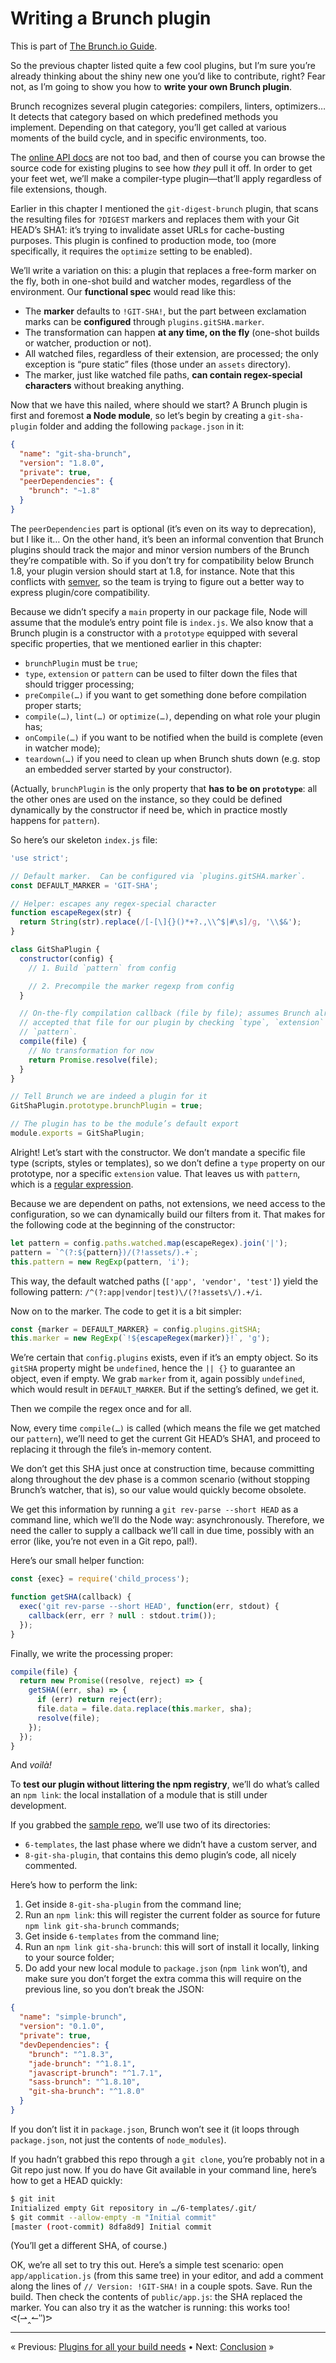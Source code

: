 # Writing a Brunch plugin

This is part of [The Brunch.io Guide](../../README.md).

So the previous chapter listed quite a few cool plugins, but I’m sure you’re already thinking about the shiny new one you’d like to contribute, right?  Fear not, as I’m going to show you how to **write your own Brunch plugin**.

Brunch recognizes several plugin categories: compilers, linters, optimizers…  It detects that category based on which predefined methods you implement.  Depending on that category, you’ll get called at various moments of the build cycle, and in specific environments, too.

The [online API docs](http://brunch.io/docs/plugins) are not too bad, and then of course you can browse the source code for existing plugins to see how *they* pull it off.  In order to get your feet wet, we’ll make a compiler-type plugin—that’ll apply regardless of file extensions, though.

Earlier in this chapter I mentioned the `git-digest-brunch` plugin, that scans the resulting files for `?DIGEST` markers and replaces them with your Git HEAD’s SHA1: it’s trying to invalidate asset URLs for cache-busting purposes.  This plugin is confined to production mode, too (more specifically, it requires the `optimize` setting to be enabled).

We’ll write a variation on this: a plugin that replaces a free-form marker on the fly, both in one-shot build and watcher modes, regardless of the environment.  Our **functional spec** would read like this:

  * The **marker** defaults to `!GIT-SHA!`, but the part between exclamation marks can be **configured** through `plugins.gitSHA.marker`.
  * The transformation can happen **at any time, on the fly** (one-shot builds or watcher, production or not).
  * All watched files, regardless of their extension, are processed; the only exception is “pure static” files (those under an `assets` directory).
  * The marker, just like watched file paths, **can contain regex-special characters** without breaking anything.

Now that we have this nailed, where should we start?  A Brunch plugin is first and foremost **a Node module**, so let’s begin by creating a `git-sha-plugin` folder and adding the following `package.json` in it:

```json
{
  "name": "git-sha-brunch",
  "version": "1.8.0",
  "private": true,
  "peerDependencies": {
    "brunch": "~1.8"
  }
}
```

The `peerDependencies` part is optional (it’s even on its way to deprecation), but I like it…  On the other hand, it’s been an informal convention that Brunch plugins should track the major and minor version numbers of the Brunch they’re compatible with.  So if you don’t try for compatibility below Brunch 1.8, your plugin version should start at 1.8, for instance.  Note that this conflicts with [semver](http://semver.org/), so the team is trying to figure out a better way to express plugin/core compatibility.

Because we didn’t specify a `main` property in our package file, Node will assume that the module’s entry point file is `index.js`.  We also know that a Brunch plugin is a constructor with a `prototype` equipped with several specific properties, that we mentioned earlier in this chapter:

  * `brunchPlugin` must be `true`;
  * `type`, `extension` or `pattern` can be used to filter down the files that should trigger processing;
  * `preCompile(…)` if you want to get something done before compilation proper starts;
  * `compile(…)`, `lint(…)` or `optimize(…)`, depending on what role your plugin has;
  * `onCompile(…)` if you want to be notified when the build is complete (even in watcher mode);
  * `teardown(…)` if you need to clean up when Brunch shuts down (e.g. stop an embedded server started by your constructor).

(Actually, `brunchPlugin` is the only property that **has to be on `prototype`**: all the other ones are used on the instance, so they could be defined dynamically by the constructor if need be, which in practice mostly happens for `pattern`).

So here’s our skeleton `index.js` file:

```js
'use strict';

// Default marker.  Can be configured via `plugins.gitSHA.marker`.
const DEFAULT_MARKER = 'GIT-SHA';

// Helper: escapes any regex-special character
function escapeRegex(str) {
  return String(str).replace(/[-[\]{}()*+?.,\\^$|#\s]/g, '\\$&');
}

class GitShaPlugin {
  constructor(config) {
    // 1. Build `pattern` from config

    // 2. Precompile the marker regexp from config
  }

  // On-the-fly compilation callback (file by file); assumes Brunch already
  // accepted that file for our plugin by checking `type`, `extension` and
  // `pattern`.
  compile(file) {
    // No transformation for now
    return Promise.resolve(file);
  }
}

// Tell Brunch we are indeed a plugin for it
GitShaPlugin.prototype.brunchPlugin = true;

// The plugin has to be the module’s default export
module.exports = GitShaPlugin;
```

Alright!  Let’s start with the constructor.  We don’t mandate a specific file type (scripts, styles or templates), so we don’t define a `type` property on our prototype, nor a specific `extension` value.  That leaves us with `pattern`, which is a [regular expression](http://regexone.com/).

Because we are dependent on paths, not extensions, we need access to the configuration, so we can dynamically build our filters from it.  That makes for the following code at the beginning of the constructor:

```js
let pattern = config.paths.watched.map(escapeRegex).join('|');
pattern = `^(?:${pattern})/(?!assets/).+`;
this.pattern = new RegExp(pattern, 'i');
```

This way, the default watched paths (`['app', 'vendor', 'test']`) yield the following pattern: `/^(?:app|vendor|test)\/(?!assets\/).+/i`.

Now on to the marker.  The code to get it is a bit simpler:

```js
const {marker = DEFAULT_MARKER} = config.plugins.gitSHA;
this.marker = new RegExp(`!${escapeRegex(marker)}!`, 'g');
```

We’re certain that `config.plugins` exists, even if it’s an empty object.  So its `gitSHA` property might be `undefined`, hence the `|| {}` to guarantee an object, even if empty.  We grab `marker` from it, again possibly `undefined`, which would result in `DEFAULT_MARKER`.  But if the setting’s defined, we get it.

Then we compile the regex once and for all.

Now, every time `compile(…)` is called (which means the file we get matched our `pattern`), we’ll need to get the current Git HEAD’s SHA1, and proceed to replacing it through the file’s in-memory content.

We don’t get this SHA just once at construction time, because committing along throughout the dev phase is a common scenario (without stopping Brunch’s watcher, that is), so our value would quickly become obsolete.

We get this information by running a `git rev-parse --short HEAD` as a command line, which we’ll do the Node way: asynchronously.  Therefore, we need the caller to supply a callback we’ll call in due time, possibly with an error (like, you’re not even in a Git repo, pal!).

Here’s our small helper function:

```js
const {exec} = require('child_process');

function getSHA(callback) {
  exec('git rev-parse --short HEAD', function(err, stdout) {
    callback(err, err ? null : stdout.trim());
  });
}
```

Finally, we write the processing proper:

```js
compile(file) {
  return new Promise((resolve, reject) => {
    getSHA((err, sha) => {
      if (err) return reject(err);
      file.data = file.data.replace(this.marker, sha);
      resolve(file);
    });
  });
}
```

And *voilà!*

To **test our plugin without littering the npm registry**, we’ll do what’s called an `npm link`: the local installation of a module that is still under development.

If you grabbed the [sample repo](https://github.com/brunch/brunch-guide-demos), we’ll use two of its directories:

  * `6-templates`, the last phase where we didn’t have a custom server, and
  * `8-git-sha-plugin`, that contains this demo plugin’s code, all nicely commented.

Here’s how to perform the link:

  1. Get inside `8-git-sha-plugin` from the command line;
  2. Run an `npm link`:  this will register the current folder as source for future `npm link git-sha-brunch` commands;
  3. Get inside `6-templates` from the command line;
  4. Run an `npm link git-sha-brunch`: this will sort of install it locally, linking to your source folder;
  5. Do add your new local module to `package.json` (`npm link` won’t), and make sure you don’t forget the extra comma this will require on the previous line, so you don’t break the JSON:

```json
{
  "name": "simple-brunch",
  "version": "0.1.0",
  "private": true,
  "devDependencies": {
    "brunch": "^1.8.3",
    "jade-brunch": "^1.8.1",
    "javascript-brunch": "^1.7.1",
    "sass-brunch": "^1.8.10",
    "git-sha-brunch": "^1.8.0"
  }
}
```

If you don’t list it in `package.json`, Brunch won’t see it (it loops through `package.json`, not just the contents of `node_modules`).

If you hadn’t grabbed this repo through a `git clone`, you’re probably not in a Git repo just now.  If you do have Git available in your command line, here’s how to get a HEAD quickly:

```sh
$ git init
Initialized empty Git repository in …/6-templates/.git/
$ git commit --allow-empty -m "Initial commit"
[master (root-commit) 8dfa8d9] Initial commit
```

(You’ll get a different SHA, of course.)

OK, we’re all set to try this out.  Here’s a simple test scenario: open `app/application.js` (from this same tree) in your editor, and add a comment along the lines of `// Version: !GIT-SHA!` in a couple spots.  Save.  Run the build.  Then check the contents of `public/app.js`: the SHA replaced the marker.  You can also try it as the watcher is running: this works too! ᕙ(⇀‸↼‶)ᕗ

----

« Previous: [Plugins for all your build needs](chapter11-plugins.md) • Next: [Conclusion](chapter13-conclusion.md) »
